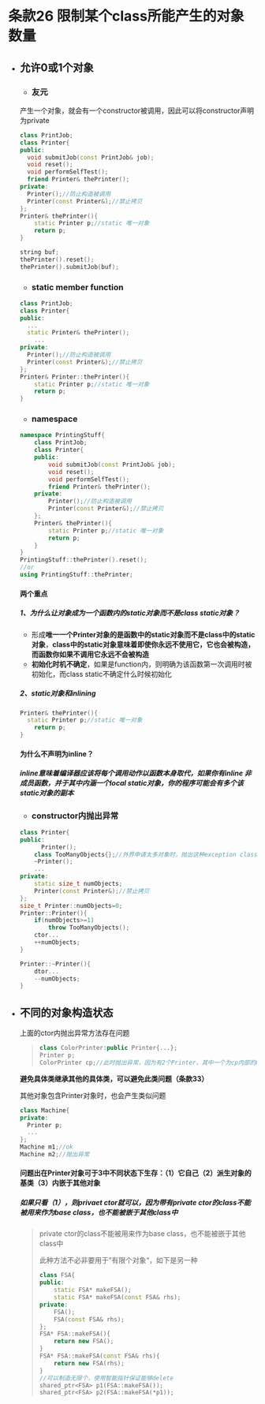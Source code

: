 # 条款26	限制某个class所能产生的对象数量

- ## 允许0或1个对象

  - ### 友元

  产生一个对象，就会有一个constructor被调用，因此可以将constructor声明为private

  ```cpp
  class PrintJob;
  class Printer{
  public:
  	void submitJob(const PrintJob& job);
  	void reset();
  	void performSelfTest();
  	friend Printer& thePrinter();
  private:
  	Printer();//防止构造被调用
  	Printer(const Printer&);//禁止拷贝
  };
  Printer& thePrinter(){
      static Printer p;//static 唯一对象
      return p;
  }
  
  string buf;
  thePrinter().reset();
  thePrinter().submitJob(buf);
  ```

  - ### static member function

  ```cpp
  class PrintJob;
  class Printer{
  public:
  	...
  	static Printer& thePrinter();
      ...
  private:
  	Printer();//防止构造被调用
  	Printer(const Printer&);//禁止拷贝
  };
  Printer& Printer::thePrinter(){
      static Printer p;//static 唯一对象
      return p;
  }
  ```

  - ### namespace

  ```cpp
  namespace PrintingStuff{
      class PrintJob;
      class Printer{
      public:
          void submitJob(const PrintJob& job);
          void reset();
          void performSelfTest();
          friend Printer& thePrinter();
      private:
          Printer();//防止构造被调用
          Printer(const Printer&);//禁止拷贝
      };
      Printer& thePrinter(){
          static Printer p;//static 唯一对象
          return p;
      }
  }
  PrintingStuff::thePrinter().reset();
  //or
  using PrintingStuff::thePrinter;
  ```

  #### 两个重点

  ##### 1、为什么让对象成为一个函数内的static对象而不是class static对象？

  - 形成**唯一一个Printer对象的是函数中的static对象而不是class中的static对象**，**class中的static对象意味着即使你永远不使用它，它也会被构造，而函数你如果不调用它永远不会被构造**
  - **初始化时机不确定**，如果是function内，则明确为该函数第一次调用时被初始化，而class static不确定什么时候初始化

  ##### 2、static对象和inlining

  ```cpp
  Printer& thePrinter(){
  	static Printer p;//static 唯一对象
      return p;
  }
  ```

  #### 为什么不声明为inline？

  ##### inline意味着编译器应该将每个调用动作以函数本身取代，如果你有inline 非成员函数，并于其中内涵一个local static对象，你的程序可能会有多个该static对象的副本

  - ### constructor内抛出异常

  ```cpp
  class Printer{
  public:
     	Printer();
      class TooManyObjects{};//外界申请太多对象时，抛出这种exception class
      ~Printer();
      ...
  private:
      static size_t numObjects;
      Printer(const Printer&);//禁止拷贝
  };
  size_t Printer::numObjects=0;
  Printer::Printer(){
      if(numObjects>=1)
          throw TooManyObjects();
      ctor...
      ++numObjects;
  }
  
  Printer::~Printer(){
      dtor...
      --numObjects;
  }
  ```

  

- ## 不同的对象构造状态

  上面的ctor内抛出异常方法存在问题

  > ```cpp
  > class ColorPrinter:public Printer{...};
  > Printer p;
  > ColorPrinter cp;//此时抛出异常，因为有2个Printer，其中一个为cp内部的Printer部分
  > ```

  **避免具体类继承其他的具体类，可以避免此类问题（条款33）**

  其他对象包含Printer对象时，也会产生类似问题

  ```cpp
  class Machine{
  private:
  	Printer p;
  	...
  };
  Machine m1;//ok
  Machine m2;//抛出异常
  ```

  #### **问题出在Printer对象可于3中不同状态下生存：（1）它自己（2）派生对象的基类（3）内嵌于其他对象**

  ##### **如果只看（1），则privaet ctor就可以，因为带有private ctor的class不能被用来作为base class，也不能被嵌于其他class中**

  >  private ctor的class不能被用来作为base class，也不能被嵌于其他class中
  >
  > 此种方法不必非要用于”有限个对象“，如下是另一种
  >
  > ```cpp
  > class FSA{
  > public:
  > 	static FSA* makeFSA();
  > 	static FSA* makeFSA(const FSA& rhs);
  > private:
  > 	FSA();
  > 	FSA(const FSA& rhs);
  > };
  > FSA* FSA::makeFSA(){
  > 	return new FSA();
  > }
  > FSA* FSA::makeFSA(const FSA& rhs){
  > 	return new FSA(rhs);
  > }
  > //可以制造无限个，使用智能指针保证能够delete
  > shared_ptr<FSA> p1(FSA::makeFSA());
  > shared_ptr<FSA> p2(FSA::makeFSA(*p1));
  > ```
  >
  > 